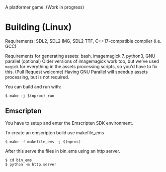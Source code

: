 A platformer game. (Work in progress)

# Building (Linux)

Requirements: SDL2, SDL2 IMG, SDL2 TTF, C++17-compatible compiler (i.e. GCC)

Requirements for generating assets: bash, imagemagick 7, python3, GNU parallel (optional)
Older versions of imagemagick work too, but we've used `magick` for everything
in the assets processing scripts, so you'd have to fix this. (Pull Request welcome)
Having GNU Parallel will speedup assets processing, but is not required.

You can build and run with:

    $ make -j $(nproc) run


## Emscripten

You have to setup and enter the Emscripten SDK environment.

To create an emscripten build use makefile\_ems

    $ make -f makefile_ems -j $(nproc)

After this serve the files in bin\_ems using an http server.

    $ cd bin_ems
    $ python -m http.server
